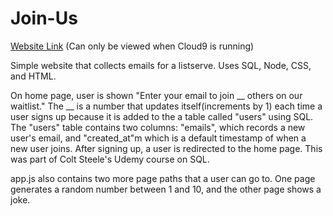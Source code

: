 # Join-Us

[Website Link](https://node-and-mysql2-sherry8838.c9users.io/) (Can only be viewed when Cloud9 is running)

Simple website that collects emails for a listserve. Uses SQL, Node, CSS, and HTML. 

On home page, user is shown "Enter your email to join __ others on our waitlist." The __ is a number that updates itself(increments by 1) each time a user signs up because it is added to the a table called "users" using SQL. The "users" table contains two columns: "emails", which records a new user's email, and "created_at"m which is a default timestamp of when a new user joins. After signing up, a user is redirected to the home page. This was part of Colt Steele's Udemy course on SQL. 

app.js also contains two more page paths that a user can go to. One page generates a random number between 1 and 10, and the other page shows a joke.
